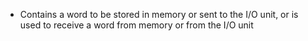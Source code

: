 - Contains a word to be stored in memory or sent to the I/O unit, or is used to receive a word from memory or from the I/O unit
